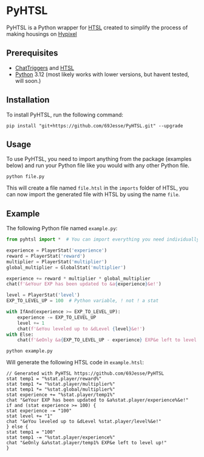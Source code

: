 # PyHTSL
PyHTSL is a Python wrapper for [HTSL](https://github.com/BusterBrown1218/HTSL) created to simplify the process of making housings on [Hypixel](https://hypixel.net/)

## Prerequisites
- [ChatTriggers](https://www.chattriggers.com/) and [HTSL](https://github.com/BusterBrown1218/HTSL)
- [Python](https://www.python.org/) 3.12 (most likely works with lower versions, but havent tested, will soon.)

## Installation
To install PyHTSL, run the following command:
```
pip install "git+https://github.com/69Jesse/PyHTSL.git" --upgrade
```

## Usage
To use PyHTSL, you need to import anything from the package (examples below) and run your Python file like you would with any other Python file.
```
python file.py
```
This will create a file named `file.htsl` in the `imports` folder of HTSL, you can now import the generated file with HTSL by using the name `file`.

## Example
The following Python file named `example.py`:
```python
from pyhtsl import *  # You can import everything you need individually if you want

experience = PlayerStat('experience')
reward = PlayerStat('reward')
multiplier = PlayerStat('multiplier')
global_multiplier = GlobalStat('multiplier')

experience += reward * multiplier * global_multiplier
chat(f'&eYour EXP has been updated to &a{experience}&e!')

level = PlayerStat('level')
EXP_TO_LEVEL_UP = 100  # Python variable, ! not ! a stat

with IfAnd(experience >= EXP_TO_LEVEL_UP):
    experience -= EXP_TO_LEVEL_UP
    level += 1
    chat(f'&eYou leveled up to &dLevel {level}&e!')
with Else:
    chat(f'&eOnly &a{EXP_TO_LEVEL_UP - experience} EXP&e left to level up!')
```
```
python example.py
```
Will generate the following HTSL code in `example.htsl`:
```
// Generated with PyHTSL https://github.com/69Jesse/PyHTSL
stat temp1 = "%stat.player/reward%"
stat temp1 *= "%stat.player/multiplier%"
stat temp1 *= "%stat.global/multiplier%"
stat experience += "%stat.player/temp1%"
chat "&eYour EXP has been updated to &a%stat.player/experience%&e!"
if and (stat experience >= 100) {
stat experience -= "100"
stat level += "1"
chat "&eYou leveled up to &dLevel %stat.player/level%&e!"
} else {
stat temp1 = "100"
stat temp1 -= "%stat.player/experience%"
chat "&eOnly &a%stat.player/temp1% EXP&e left to level up!"
}
```
